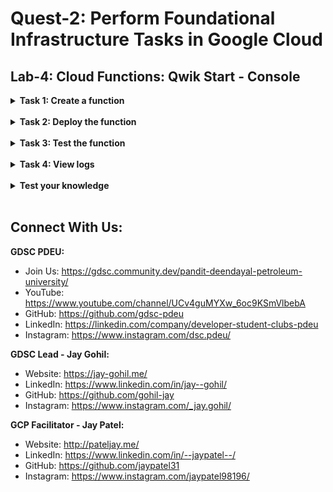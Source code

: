 # Quest-2: Perform Foundational Infrastructure Tasks in Google Cloud
## Lab-4: Cloud Functions: Qwik Start - Console

<details> 
  <summary><b>Task 1: Create a function</b></summary>
  <br/>
  <p>
    
1. In the console, click the Navigation menu > Cloud Functions.
2. Click Create function.
3. In the Create function dialog, enter the following values:
    | Field |	Value |
    | :---: | :---:|
    | Function name | GCFunction |
    | Trigger | Select HTTP and click Save |
    | Memory allocated (In Runtime, Build and Connections Settings) | Keep it default and click Next |
    
  </p>
</details>
<br/>
  
<details> 
  <summary><b>Task 2: Deploy the function</b></summary>
  <br/>
  <p>
    
- Still in the Create function dialog, in Source code for Inline editor use the default helloWorld function implementation already provided for index.js. At the bottom, click Deploy to deploy the function.
- After you click Deploy, the console redirects to the Cloud Functions Overview page.
- While the function is being deployed, the icon next to it is a small spinner. When it's deployed, the spinner is a green check mark.
  </p>
</details>
<br/>

<details> 
  <summary><b>Task 3: Test the function</b></summary>
  <br/>
  <p>
    
1. In the Cloud Functions Overview page, display the menu for your function, and click Test function.
2. In the Triggering event field, enter the following text between the brackets {} and click Test the function.
    - In the Output field, you should see the message Success: Hello World!

  </p>
</details>
<br/>

<details> 
  <summary><b>Task 4: View logs</b></summary>
  <br/>
  <p>
    
1. Click the blue arrow to go back to the Cloud Functions Overview page.
2. Display the menu for your function, and click View logs.

  </p>
</details>
<br/>

<details> 
  <summary><b>Test your knowledge</b></summary>
  <br/>
  <p>
    
- Q. Cloud Functions is a serverless execution environment for building and connecting cloud services.
  - [X] True
  - [ ] False
 
- Q. Which type of trigger is bound while creating Cloud Function in the lab?
  - [ ] Google Cloud Pub/Sub
  - [ ] Cloud Storage
  - [ ] Firebase
  - [X] HTTP
    

  </p>
</details>
<br/>

## Connect With Us:

**GDSC PDEU:**
- Join Us: https://gdsc.community.dev/pandit-deendayal-petroleum-university/
- YouTube: https://www.youtube.com/channel/UCv4guMYXw_6oc9KSmVlbebA
- GitHub: https://github.com/gdsc-pdeu
- LinkedIn: https://linkedin.com/company/developer-student-clubs-pdeu
- Instagram: https://www.instagram.com/dsc.pdeu/

**GDSC Lead - Jay Gohil:**
- Website: https://jay-gohil.me/
- LinkedIn: https://www.linkedin.com/in/jay--gohil/
- GitHub: https://github.com/gohil-jay
- Instagram: https://www.instagram.com/_jay.gohil/

**GCP Facilitator - Jay Patel:**
- Website: http://pateljay.me/
- LinkedIn: https://www.linkedin.com/in/--jaypatel--/
- GitHub: https://github.com/jaypatel31
- Instagram: https://www.instagram.com/jaypatel98196/

